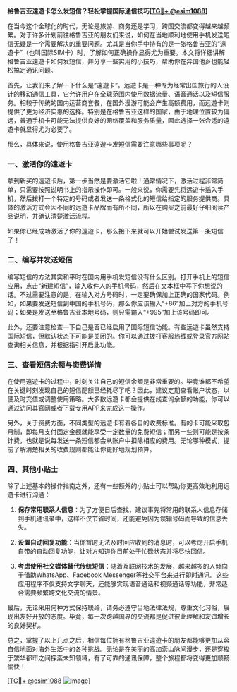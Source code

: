 **格鲁吉亚遠遊卡怎么发短信？轻松掌握国际通信技巧[[TG💪+ @esim1088](https://t.me/s/esim1088)]**

在当今这个全球化的时代，无论是旅游、商务还是学习，跨国交流都变得越来越频繁。对于许多计划前往格鲁吉亚的朋友们来说，如何在当地顺利地使用手机发送短信无疑是一个需要解决的重要问题。尤其是当你手中持有的是一张格鲁吉亚的“遠遊卡”（也叫国际SIM卡）时，了解如何正确操作显得尤为重要。本文将详细讲解格鲁吉亚遠遊卡如何发短信，并分享一些实用的小技巧，帮助你在异国他乡也能轻松搞定通讯问题。

首先，让我们来了解一下什么是“遠遊卡”。远遊卡是一种专为经常出国旅行的人设计的移动通信工具，它允许用户在全球范围内使用数据流量、语音通话以及短信服务。相较于传统的国内运营商套餐，在国外漫游可能会产生高额费用，而远遊卡则提供了更为经济实惠的选择。特别是在格鲁吉亚这样的国家，由于地理位置较为偏远，普通手机卡可能无法提供良好的网络覆盖和服务质量，因此选择一张合适的遠遊卡就显得尤为必要了。

那么，具体来说，使用格鲁吉亚遠遊卡发短信需要注意哪些事项呢？

### 一、激活你的遠遊卡

拿到新买的遠遊卡后，第一步当然是要激活它啦！通常情况下，激活过程非常简单，只需要按照说明书上的指示操作即可。一般来说，你需要先将远遊卡插入手机，然后拨打一个特定的号码或者发送一条格式化的短信给指定的服务提供商。具体的激活方式会因不同的远遊卡品牌而有所不同，所以在购买之前最好仔细阅读产品说明，并确认清楚激活流程。

如果你已经成功激活了你的遠遊卡，那么接下来就可以开始尝试发送第一条短信了！

### 二、编写并发送短信

编写短信的方法其实和平时在国内用手机发短信没有什么区别。打开手机上的短信应用，点击“新建短信”，输入收件人的手机号码，然后在文本框中写下你想说的话。不过需要注意的是，在输入对方号码时，一定要确保加上正确的国家代码。例如，如果要发送短信到中国的手机号码，那么你应该输入“+86”加上对方的手机号码；如果是发送至格鲁吉亚本地号码，则只需输入“+995”加上该号码即可。

此外，还要注意检查一下自己是否已经启用了国际短信功能。有些远遊卡虽然支持国际短信，但默认状态下可能是关闭的。你可以通过拨打客服热线或登录官方网站查询相关信息，并根据指引开启此功能。

### 三、查看短信余额与资费详情

在使用遠遊卡的过程中，时刻关注自己的短信余额是非常重要的。毕竟谁都不希望在关键时刻发现自己的短信配额已经耗尽了吧？因此，建议定期查看账户状态，以便及时充值或调整使用策略。大多数远遊卡都会提供在线查询余额的功能，你可以通过访问其官网或者下载专用APP来完成这一操作。

另外，关于资费方面，不同类型的远遊卡有着各自的收费标准。有的卡可能采取包月制，即每月支付固定金额就能享受一定数量的免费短信；而另一些则可能是按条计费，也就是说每发送一条短信都会从账户中扣除相应的费用。无论哪种模式，提前了解清楚相关的收费规则都能让你更好地规划预算。

### 四、其他小贴士

除了上述基本的操作指南之外，还有一些额外的小贴士可以帮助你更高效地利用远遊卡进行沟通：

1. **保存常用联系人信息**：为了方便日后查找，建议事先将常用的联系人信息存储到手机通讯录中，这样不仅节省时间，还能避免因为误输号码而导致的信息丢失。
   
2. **设置自动回复功能**：当你暂时无法及时回应收到的消息时，可以考虑开启手机自带的自动回复功能，让对方知道你目前处于忙碌状态并将尽快回信。

3. **考虑使用社交媒体替代传统短信**：随着互联网技术的发展，越来越多的人倾向于借助WhatsApp、Facebook Messenger等社交平台来进行即时通讯。这些应用程序不仅支持文字聊天，还能够实现语音通话和视频通话等功能，非常适合需要频繁跨文化交流的情景。

最后，无论采用何种方式保持联络，请务必遵守当地法律法规，尊重文化习俗，展现出友好开放的态度。毕竟，每一次跨越国界的交流都是促进彼此理解和友谊增长的良好契机。

总之，掌握了以上几点之后，相信每位拥有格鲁吉亚遠遊卡的朋友都能够更加从容自信地面对海外生活中的各种挑战。无论是在美丽的高加索山脉间漫步，还是穿梭于繁华都市之间探索未知领域，有了可靠的通讯保障，整个旅程都将变得更加顺畅愉快！

[[TG💪+ @esim1088](https://t.me/s/esim1088) ![Image](https://i.postimg.cc/4NQfJmqS/Snipaste-2025-05-13-00-14-12.png)]